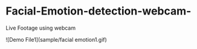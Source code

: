 # Facial-Emotion-detection-webcam-
Live Footage using webcam

![Demo File1](sample/facial emotion1.gif)

